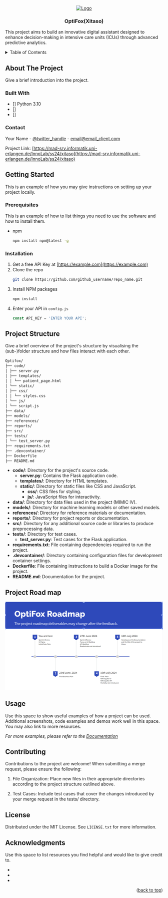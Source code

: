 <!-- PROJECT LOGO -->
<br />
<div align="center">
  <a href="https://mad-srv.informatik.uni-erlangen.de/InnoLab/ss24/xitaso">
    <img src="https://mad-srv.informatik.uni-erlangen.de/InnoLab/ss24/xitaso/-/wikis/uploads/5e364a48a092b233a8b2c6ac94507011/OptiFox.png" alt="Logo" width="160" height="160">
  </a>

<h3 align="center">OptiFox(Xitaso)</h3>

  <p align="left">
    This project aims to build an innovative digital assistant designed to enhance decision-making in intensive care units (ICUs) through advanced predictive analytics.

  </p>
</div>



<!-- TABLE OF CONTENTS -->
<details>
  <summary>Table of Contents</summary>
  <ol>
    <li>
      <a href="#about-the-project">About The Project</a>
      <ul>
        <li><a href="#built-with">Built With</a></li>
      </ul>
    </li>
    <li>
      <a href="#getting-started">Getting Started</a>
      <ul>
        <li><a href="#prerequisites">Prerequisites</a></li>
        <li><a href="#installation">Installation</a></li>
      </ul>
    </li>
    <li><a href="#usage">Usage</a></li>
    <li><a href="#roadmap">Roadmap</a></li>
    <li><a href="#contributing">Contributing</a></li>
    <li><a href="#license">License</a></li>
    <li><a href="#contact">Contact</a></li>
    <li><a href="#acknowledgments">Acknowledgments</a></li>
  </ol>
</details>


## About The Project

Give a brief introduction into the project.



### Built With

* [] Python 3.10
* []
* []

<!-- CONTACT -->
### Contact

Your Name - [@twitter_handle](https://twitter.com/twitter_handle) - email@email_client.com

Project Link: [https://mad-srv.informatik.uni-erlangen.de/InnoLab/ss24/xitaso](https://mad-srv.informatik.uni-erlangen.de/InnoLab/ss24/xitaso)


<!-- GETTING STARTED -->
## Getting Started

This is an example of how you may give instructions on setting up your project locally.

### Prerequisites

This is an example of how to list things you need to use the software and how to install them.
* npm
  ```sh
  npm install npm@latest -g
  ```

### Installation

1. Get a free API Key at [https://example.com](https://example.com)
2. Clone the repo
   ```sh
   git clone https://github.com/github_username/repo_name.git
   ```
3. Install NPM packages
   ```sh
   npm install
   ```
4. Enter your API in `config.js`
   ```js
   const API_KEY = 'ENTER YOUR API';
   ```

<!-- USAGE EXAMPLES -->
## Project Structure
Give a brief overview of the project's structure by visualising the (sub-)folder structure and how files interact with each other.

 ```
Optifox/
├── code/
│ ├── server.py
│ ├── templates/
│ │ └── patient_page.html
│ └── static/
│ ├── css/
│ │ └── styles.css
│ └── js/
│ └── script.js
├── data/
├── models/
├── references/
├── reports/
├── src/
├── tests/
│ └── test_server.py
├── requirements.txt
├── .devcontainer/
├── Dockerfile
├── README.md
```

- **code/**: Directory for the project's source code.
    - **server.py**: Contains the Flask application code.
    - **templates/**: Directory for HTML templates.
    - **static/**: Directory for static files like CSS and JavaScript.
        - **css/**: CSS files for styling.
        - **js/**: JavaScript files for interactivity.
- **data/**: Directory for data files used in the project (MIMIC IV).
- **models/**: Directory for machine learning models or other saved models.
- **references/**: Directory for reference materials or documentation.
- **reports/**: Directory for project reports or documentation.
- **src/**: Directory for any additional source code or libraries to produce preprocessing data.
- **tests/**: Directory for test cases.
    - **test_server.py**: Test cases for the Flask application.
- **requirements.txt**: File containing dependencies required to run the project.
- **.devcontainer/**: Directory containing configuration files for development container settings.
- **Dockerfile**: File containing instructions to build a Docker image for the project.
- **README.md**: Documentation for the project.

<!-- ROAD MAP -->
## Project Road map

![Project RoadMap](Code/static/img/roadmap.png)


<!-- USAGE EXAMPLES -->
## Usage

Use this space to show useful examples of how a project can be used. Additional screenshots, code examples and demos work well in this space. You may also link to more resources.

_For more examples, please refer to the [Documentation](https://github.com/github_username/repo_name/-/wikis/)_


<!-- Contributing -->

## Contributing

Contributions to the project are welcome! When submitting a merge request, please ensure the following:

1. File Organization: Place new files in their appropriate directories according to the project structure outlined above.

2. Test Cases: Include test cases that cover the changes introduced by your merge request in the tests/ directory.

<!-- LICENSE -->
## License

Distributed under the MIT License. See `LICENSE.txt` for more information.





<!-- ACKNOWLEDGMENTS -->
## Acknowledgments
Use this space to list resources you find helpful and would like to give credit to.
* []()
* []()
* []()

<p align="right">(<a href="#readme-top">back to top</a>)</p>

